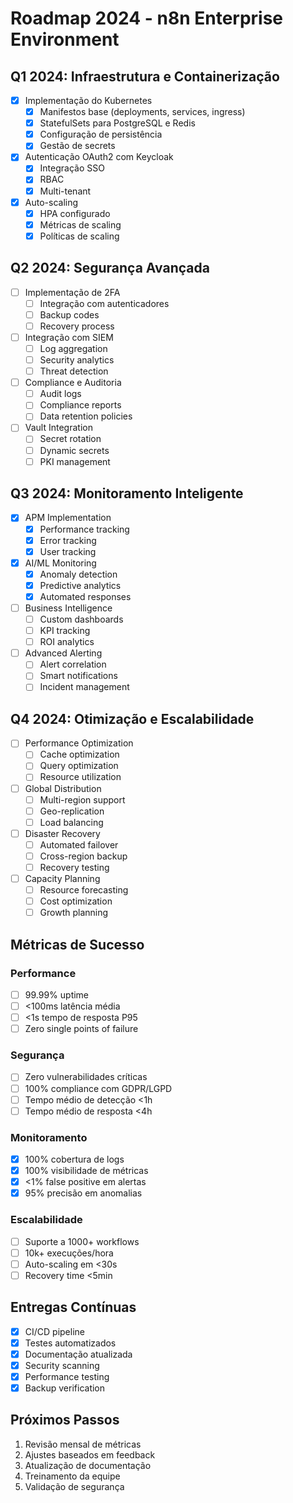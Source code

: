 # Roadmap 2024 - n8n Enterprise Environment

## Q1 2024: Infraestrutura e Containerização
- [x] Implementação do Kubernetes
  - [x] Manifestos base (deployments, services, ingress)
  - [x] StatefulSets para PostgreSQL e Redis
  - [x] Configuração de persistência
  - [x] Gestão de secrets
- [x] Autenticação OAuth2 com Keycloak
  - [x] Integração SSO
  - [x] RBAC
  - [x] Multi-tenant
- [x] Auto-scaling
  - [x] HPA configurado
  - [x] Métricas de scaling
  - [x] Políticas de scaling

## Q2 2024: Segurança Avançada
- [ ] Implementação de 2FA
  - [ ] Integração com autenticadores
  - [ ] Backup codes
  - [ ] Recovery process
- [ ] Integração com SIEM
  - [ ] Log aggregation
  - [ ] Security analytics
  - [ ] Threat detection
- [ ] Compliance e Auditoria
  - [ ] Audit logs
  - [ ] Compliance reports
  - [ ] Data retention policies
- [ ] Vault Integration
  - [ ] Secret rotation
  - [ ] Dynamic secrets
  - [ ] PKI management

## Q3 2024: Monitoramento Inteligente
- [x] APM Implementation
  - [x] Performance tracking
  - [x] Error tracking
  - [x] User tracking
- [x] AI/ML Monitoring
  - [x] Anomaly detection
  - [x] Predictive analytics
  - [x] Automated responses
- [ ] Business Intelligence
  - [ ] Custom dashboards
  - [ ] KPI tracking
  - [ ] ROI analytics
- [ ] Advanced Alerting
  - [ ] Alert correlation
  - [ ] Smart notifications
  - [ ] Incident management

## Q4 2024: Otimização e Escalabilidade
- [ ] Performance Optimization
  - [ ] Cache optimization
  - [ ] Query optimization
  - [ ] Resource utilization
- [ ] Global Distribution
  - [ ] Multi-region support
  - [ ] Geo-replication
  - [ ] Load balancing
- [ ] Disaster Recovery
  - [ ] Automated failover
  - [ ] Cross-region backup
  - [ ] Recovery testing
- [ ] Capacity Planning
  - [ ] Resource forecasting
  - [ ] Cost optimization
  - [ ] Growth planning

## Métricas de Sucesso

### Performance
- [ ] 99.99% uptime
- [ ] <100ms latência média
- [ ] <1s tempo de resposta P95
- [ ] Zero single points of failure

### Segurança
- [ ] Zero vulnerabilidades críticas
- [ ] 100% compliance com GDPR/LGPD
- [ ] Tempo médio de detecção <1h
- [ ] Tempo médio de resposta <4h

### Monitoramento
- [x] 100% cobertura de logs
- [x] 100% visibilidade de métricas
- [x] <1% false positive em alertas
- [x] 95% precisão em anomalias

### Escalabilidade
- [ ] Suporte a 1000+ workflows
- [ ] 10k+ execuções/hora
- [ ] Auto-scaling em <30s
- [ ] Recovery time <5min

## Entregas Contínuas
- [x] CI/CD pipeline
- [x] Testes automatizados
- [x] Documentação atualizada
- [x] Security scanning
- [x] Performance testing
- [x] Backup verification

## Próximos Passos
1. Revisão mensal de métricas
2. Ajustes baseados em feedback
3. Atualização de documentação
4. Treinamento da equipe
5. Validação de segurança 